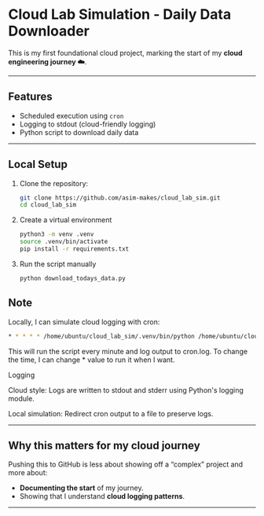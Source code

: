 # Cloud Lab Simulation - Daily Data Downloader

This is my first foundational cloud project, marking the start of my **cloud engineering journey ☁️**.  

---

## Features
- Scheduled execution using `cron`
- Logging to stdout (cloud-friendly logging)
- Python script to download daily data

---

## Local Setup
1. Clone the repository:
    ```bash
    git clone https://github.com/asim-makes/cloud_lab_sim.git
    cd cloud_lab_sim
    ```


2. Create a virtual environment
    ```bash
    python3 -m venv .venv
    source .venv/bin/activate
    pip install -r requirements.txt
    ```


3. Run the script manually
    ```python
    python download_todays_data.py
    ```

## **Note**
Locally, I can simulate cloud logging with cron:
```bash
* * * * * /home/ubuntu/cloud_lab_sim/.venv/bin/python /home/ubuntu/cloud_lab_sim/download_todays_data.py >> /home/ubuntu/cloud_lab_sim/cron.log 2>&1
```
This will run the script every minute and log output to cron.log. To change the time, I can change * value to run it when I want.

Logging

Cloud style: Logs are written to stdout and stderr using Python's logging module.

Local simulation: Redirect cron output to a file to preserve logs.


---

## **Why this matters for my cloud journey**
Pushing this to GitHub is less about showing off a “complex” project and more about:
- **Documenting the start** of my journey.
- Showing that I understand **cloud logging patterns**.

---
